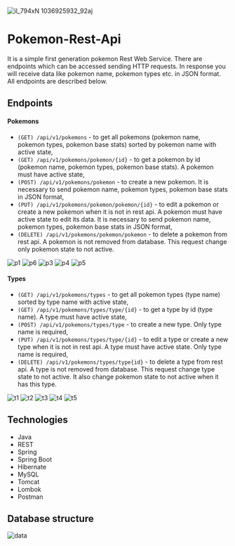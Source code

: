 ![il_794xN 1036925932_92aj](https://user-images.githubusercontent.com/47396707/64368441-a061c580-d01a-11e9-997e-6acca7fab6b9.jpg)

# Pokemon-Rest-Api
It is a simple first generation pokemon Rest Web Service. There are endpoints which can be accessed sending HTTP requests. 
In response you will receive data like pokemon name, pokemon types etc. in JSON format. All endpoints are described below.

## Endpoints
#### Pokemons
* `(GET) /api/v1/pokemons` - to get all pokemons (pokemon name, pokemon types, pokemon base stats) sorted by pokemon name with 
active state,
* `(GET) /api/v1/pokemons/pokemon/{id}` - to get a pokemon by id (pokemon name, pokemon types, pokemon base stats). A pokemon must
have active state,
* `(POST) /api/v1/pokemons/pokemon` - to create a new pokemon. It is necessary to send pokemon name, pokemon types, pokemon base
stats in JSON format,
* `(PUT) /api/v1/pokemons/pokemon/pokemon/{id}` - to edit a pokemon or create a new pokemon when it is not in rest api. A pokemon
must have active state to edit its data. It is necessary to send pokemon name, pokemon types, pokemon base stats in JSON format,
* `(DELETE) /api/v1/pokemons/pokemon/pokemon` - to delete a pokemon from rest api. A pokemon is not removed from database.
This request change only pokemon state to not active.

![p1](https://user-images.githubusercontent.com/47396707/64370808-7d85e000-d01f-11e9-82a2-a9fcdb01efaf.png)
![p6](https://user-images.githubusercontent.com/47396707/64371023-e3726780-d01f-11e9-88e8-ffe9ffd25fdd.png)
![p3](https://user-images.githubusercontent.com/47396707/64370840-8c6c9280-d01f-11e9-8806-34324a02167f.png)
![p4](https://user-images.githubusercontent.com/47396707/64370852-91c9dd00-d01f-11e9-8a37-d3c70b1faacf.png)
![p5](https://user-images.githubusercontent.com/47396707/64370864-98585480-d01f-11e9-8ff0-680d2f4ecf05.png)

#### Types
* `(GET) /api/v1/pokemons/types` - to get all pokemon types (type name) sorted by type name with active state,
* `(GET) /api/v1/pokemons/types/type/{id}` - to get a type by id (type name). A type must have active state,
* `(POST) /api/v1/pokemons/types/type` - to create a new type. Only type name is required,
* `(PUT) /api/v1/pokemons/types/type/{id}` - to edit a type or create a new type when it is not in rest api. A type must have 
active state. Only type name is required,
* `(DELETE) /api/v1/pokemons/types/type{id}` - to delete a type from rest api. A type is not removed from database. 
This request change type state to not active. It also change pokemon state to not active when it has this type.

![t1](https://user-images.githubusercontent.com/47396707/64371289-81fec880-d020-11e9-9f55-d1d571a6987d.png)
![t2](https://user-images.githubusercontent.com/47396707/64371302-87f4a980-d020-11e9-98c1-fa93cad8f598.png)
![t3](https://user-images.githubusercontent.com/47396707/64371311-8f1bb780-d020-11e9-9510-5360e94a2533.png)
![t4](https://user-images.githubusercontent.com/47396707/64371320-9347d500-d020-11e9-8639-3a7ae4b8a989.png)
![t5](https://user-images.githubusercontent.com/47396707/64371354-a5297800-d020-11e9-86b9-51236cf523c3.png)

## Technologies
- Java
- REST
- Spring
- Spring Boot
- Hibernate
- MySQL
- Tomcat
- Lombok
- Postman

## Database structure
![data](https://user-images.githubusercontent.com/47396707/64371699-87a8de00-d021-11e9-8103-92079fd3c4be.png)

